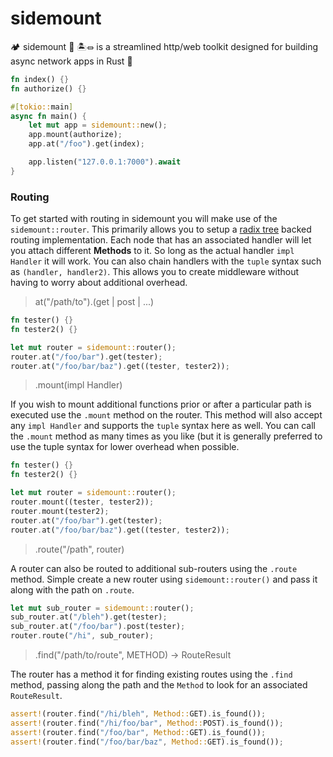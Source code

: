 # sidemount
🏕 sidemount 🤿 🏝⏛ is a streamlined http/web toolkit designed for building async network apps in Rust 🦀

```rust
fn index() {}
fn authorize() {}

#[tokio::main]
async fn main() {
    let mut app = sidemount::new();
    app.mount(authorize);
    app.at("/foo").get(index);

    app.listen("127.0.0.1:7000").await
}
```

### Routing

To get started with routing in sidemount you will make use of the `sidemount::router`. This primarily allows you to setup a [radix tree](https://en.wikipedia.org/wiki/Radix_tree) backed routing implementation. Each node that has an associated handler will let you attach different **Methods** to it. So long as the actual handler `impl Handler` it will work. You can also chain handlers with the `tuple` syntax such as `(handler, handler2)`. This allows you to create middleware without having to worry about additional overhead.

> at("/path/to").(get | post | ...)

```rust
fn tester() {}
fn tester2() {}

let mut router = sidemount::router();
router.at("/foo/bar").get(tester);
router.at("/foo/bar/baz").get((tester, tester2));
```

> .mount(impl Handler)

If you wish to mount additional functions prior or after a particular path is executed use the `.mount` method on the router. This method will also accept any `impl Handler` and supports the `tuple` syntax here as well. You can call the `.mount` method as many times as you like (but it is generally preferred to use the tuple syntax for lower overhead when possible.

```rust
fn tester() {}
fn tester2() {}

let mut router = sidemount::router();
router.mount((tester, tester2));
router.mount(tester2);
router.at("/foo/bar").get(tester);
router.at("/foo/bar/baz").get((tester, tester2));
```

> .route("/path", router)

A router can also be routed to additional sub-routers using the `.route` method. Simple create a new router using `sidemount::router()` and pass it along with the path on `.route`.

```rust
let mut sub_router = sidemount::router();
sub_router.at("/bleh").get(tester);
sub_router.at("/foo/bar").post(tester);
router.route("/hi", sub_router);

```

> .find("/path/to/route", METHOD) -> RouteResult

The router has a method it for finding existing routes using the `.find` method, passing along the path and the `Method` to look for an associated `RouteResult`.

```rust
assert!(router.find("/hi/bleh", Method::GET).is_found());
assert!(router.find("/hi/foo/bar", Method::POST).is_found());
assert!(router.find("/foo/bar", Method::GET).is_found());
assert!(router.find("/foo/bar/baz", Method::GET).is_found());
```

